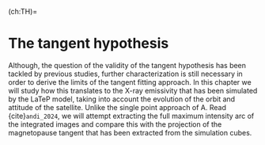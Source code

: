 (ch:TH)=
# The tangent hypothesis


Although, the question of the validity of the tangent hypothesis has been tackled by previous studies, further characterization is still necessary in order to derive the limits of the tangent fitting approach. In this chapter we will study how this translates to the X-ray emissivity that has been simulated by the LaTeP model, taking into account the evolution of the orbit and attitude of the satellite. Unlike the single point approach of A. Read {cite}`andi_2024`, we will attempt extracting the full maximum intensity arc of the integrated images and compare this with the projection of the magnetopause tangent that has been extracted from the simulation cubes.


